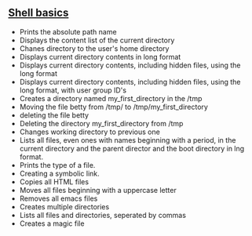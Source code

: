 ## <ins>Shell basics</ins>
* Prints the absolute path name
* Displays the content list of the current directory
* Chanes directory to the user's home directory
* Displays current directory contents in long format
* Displays current directory contents, including hidden files, using the long format
* Displays current directory contents, including hidden files, using the long format, with user group ID's
* Creates a directory named my_first_directory in the /tmp
* Moving the file betty from /tmp/ to /tmp/my_first_directory
* deleting the file betty
* Deleting the directory my_first_directory from /tmp
* Changes working directory to previous one
* Lists all files, even ones with names beginning with a period, in the current directory and the parent director and the boot directory in lng format.
* Prints the type of a file.
*  Creating a symbolic link.
* Copies all HTML files
* Moves all files beginning with a uppercase letter
* Removes all emacs files
* Creates multiple directories
* Lists all files and directories, seperated by commas
* Creates a magic file
